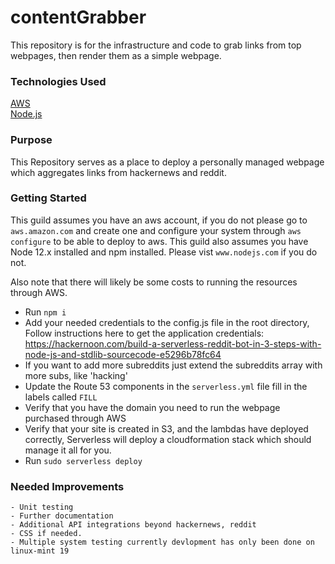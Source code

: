 # contentGrabber
This repository is for the infrastructure and code to grab links from top webpages, then render them as a simple webpage. 

### Technologies Used

[AWS]('aws.amazon.com')  
[Node.js]('www.nodejs.org')

### Purpose

This Repository serves as a place to deploy a personally managed webpage which aggregates links from hackernews and reddit.
### Getting Started

This guild assumes you have an aws account, if you do not please go to `aws.amazon.com` and create one and configure your system through `aws configure` to be able to deploy to aws. This guild also assumes you have Node 12.x installed and npm installed. Please vist `www.nodejs.com` if you do not. 

Also note that there will likely be some costs to running the resources through AWS. 

 - Run `npm i` 
 - Add your needed credentials to the config.js file in the root directory, Follow instructions here to get the application credentials: https://hackernoon.com/build-a-serverless-reddit-bot-in-3-steps-with-node-js-and-stdlib-sourcecode-e5296b78fc64
 - If you want to add more subreddits just extend the subreddits array with more subs, like 'hacking'
 - Update the Route 53 components in the `serverless.yml` file fill in the labels called `FILL`
 - Verify that you have the domain you need to run the webpage purchased through AWS
 - Verify that your site is created in S3, and the lambdas have deployed correctly, Serverless will deploy a cloudformation stack which should manage it all for you. 
 - Run `sudo serverless deploy` 



 ### Needed Improvements
    - Unit testing 
    - Further documentation 
    - Additional API integrations beyond hackernews, reddit 
    - CSS if needed. 
    - Multiple system testing currently devlopment has only been done on linux-mint 19